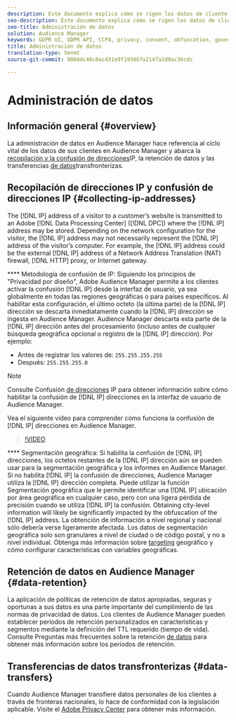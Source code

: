 ```yaml
---
description: Este documento explica cómo se rigen los datos de cliente en Audience Manager.
seo-description: Este documento explica cómo se rigen los datos de cliente en Audience Manager.
seo-title: Administración de datos
solution: Audience Manager
keywords: GDPR UI, GDPR API, CCPA, privacy, consent, obfuscation, governance
title: Administración de datos
translation-type: tm+mt
source-git-commit: 9004dc46c0ac431e9f193467a2147a2d9ac36cdc

---
```



# Administración de datos

## Información general {#overview}

La administración de datos en Audience Manager hace referencia al ciclo vital de los datos de sus clientes en Audience Manager y abarca la [recopilación y la confusión de direcciones](data-governance.md#collecting-ip-addresses)IP, la retención [](data-governance.md#data-retention)de datos y las transferencias [de datos](data-governance.md#data-transfers)transfronterizas.

## Recopilación de direcciones IP y confusión de direcciones IP {#collecting-ip-addresses}

The [!DNL IP] address of a visitor to a customer’s website is transmitted to an Adobe [!DNL Data Processing Center] ([!DNL DPC]) where the [!DNL IP] address may be stored. Depending on the network configuration for the visitor, the [!DNL IP] address may not necessarily represent the [!DNL IP] address of the visitor’s computer. For example, the [!DNL IP] address could be the external [!DNL IP] address of a Network Address Translation (NAT) firewall, [!DNL HTTP] proxy, or Internet gateway.

**** Metodología de confusión de IP: Siguiendo los principios de "Privacidad por diseño", Adobe Audience Manager permite a los clientes activar la confusión [!DNL IP] desde la interfaz de usuario, ya sea globalmente en todas las regiones geográficas o para países específicos. Al habilitar esta configuración, el último octeto (la última parte) de la [!DNL IP] dirección se descarta inmediatamente cuando la [!DNL IP] dirección se ingesta en Audience Manager. Audience Manager descarta esta parte de la [!DNL IP] dirección antes del procesamiento (incluso antes de cualquier búsqueda geográfica opcional o registro de la [!DNL IP] dirección). Por ejemplo:

* Antes de registrar los valores de: `255.255.255.255`
* Después: `255.255.255.0`

>[!NOTE]
>
>Consulte Confusión [de direcciones](../../features/administration/ip-obfuscation.md) IP para obtener información sobre cómo habilitar la confusión de [!DNL IP] direcciones en la interfaz de usuario de Audience Manager.

Vea el siguiente vídeo para comprender cómo funciona la confusión de [!DNL IP] direcciones en Audience Manager.

>[!VIDEO](https://video.tv.adobe.com/v/27218/?captions=spa)

**** Segmentación geográfica: Si habilita la confusión de [!DNL IP] direcciones, los octetos restantes de la [!DNL IP] dirección aún se pueden usar para la segmentación geográfica y los informes en Audience Manager. Si no habilita [!DNL IP] la confusión de direcciones, Audience Manager utiliza la [!DNL IP] dirección completa. Puede utilizar la función Segmentación geográfica que le permite identificar una [!DNL IP] ubicación por área geográfica en cualquier caso, pero con una ligera pérdida de precisión cuando se utiliza [!DNL IP] la confusión. Obtaining city-level information will likely be significantly impacted by the obfuscation of the [!DNL IP] address. La obtención de información a nivel regional y nacional sólo debería verse ligeramente afectada. Los datos de segmentación geográfica solo son granulares a nivel de ciudad o de código postal, y no a nivel individual. Obtenga más información sobre [targeting](../../features/traits/trait-geotarget-keys.md) geográfico y cómo configurar características con variables geográficas.

## Retención de datos en Audience Manager {#data-retention}

La aplicación de políticas de retención de datos apropiadas, seguras y oportunas a sus datos es una parte importante del cumplimiento de las normas de privacidad de datos. Los clientes de Audience Manager pueden establecer períodos de retención personalizados en características y segmentos mediante la definición del TTL requerido (tiempo de vida). Consulte Preguntas más frecuentes sobre la retención [de datos](../../faq/faq-privacy.md) para obtener más información sobre los períodos de retención.

## Transferencias de datos transfronterizas {#data-transfers}

Cuando Audience Manager transfiere datos personales de los clientes a través de fronteras nacionales, lo hace de conformidad con la legislación aplicable. Visite el [Adobe Privacy Center](https://www.adobe.com/privacy/eudatatransfers.html) para obtener más información.